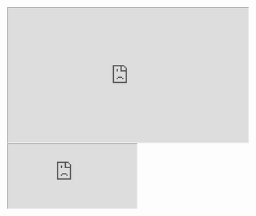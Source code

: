 <iframe width="560" height="315" src="https://msit.microsoftstream.com/video/2ef7a3ff-0400-aa75-4faf-f1ea67d226aa?channelId=f89c4de1-4e20-4f09-a8b0-913e861af21a"
 allow="accelerometer; autoplay; encrypted-media; gyroscope; picture-in-picture" allowfullscreen>
</iframe>

<iframe src="https://www.gmail.com" frameborder="2"></iframe>

